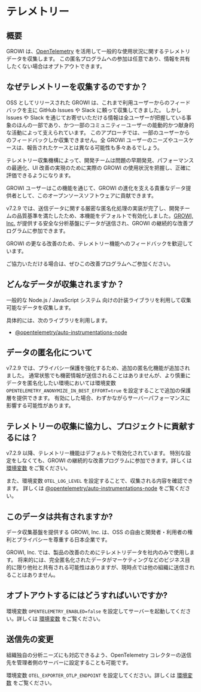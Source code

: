 # テレメトリー

## 概要

GROWI は、[OpenTelemetry](https://opentelemetry.io/) を活用して一般的な使用状況に関するテレメトリデータを収集します。
この匿名プログラムへの参加は任意であり、情報を共有したくない場合はオプトアウトできます。

## なぜテレメトリーを収集するのですか？

OSS としてリリースされた GROWI は、これまで利用ユーザーからのフィードバックを主に GitHub Issues や Slack に頼って収集してきました。
しかし Issues や Slack を通じてお寄せいただける情報は全ユーザーが把握している事象のほんの一部であり、かつ一部のコミュニティーユーザーの能動的かつ献身的な活動によって支えられています。
このアプローチでは、一部のユーザーからのフィードバックしか収集できません。全 GROWI ユーザーのニーズやユースケースは、報告されたケースとは異なる可能性も多々あるでしょう。

テレメトリー収集機構によって、開発チームは問題の早期発見、パフォーマンスの最適化、UI 改善の実現のために実際の GROWI の使用状況を把握し、正確に評価できるようになります。

GROWI ユーザーはこの機能を通じて、GROWI の進化を支える貴重なデータ提供者として、このオープンソースソフトウェアに貢献できます。

v7.2.9 では、送信データに関する厳密な匿名化処理の実装が完了し、開発チームの品質基準を満たしたため、本機能をデフォルトで有効化しました。[GROWI, Inc.](https://growi.co.jp) が提供する安全な分析基盤にデータが送信され、GROWI の継続的な改善プログラムに参加できます。

<!-- textlint-disable weseek/max-kanji-continuous-len -->
GROWI の更なる改善のため、テレメトリー機能へのフィードバックを歓迎しています。
<!-- textlint-enable weseek/max-kanji-continuous-len -->
ご協力いただける場合は、ぜひこの改善プログラムへご参加ください。

## どんなデータが収集されますか？

一般的な Node.js / JavaScript システム 向けの計装ライブラリを利用して収集可能なデータを収集します。

具体的には、次のライブラリを利用します。

- [@opentelemetry/auto-instrumentations-node](https://www.npmjs.com/package/@opentelemetry/auto-instrumentations-node)

## データの匿名化について

v7.2.9 では、プライバシー保護を強化するため、追加の匿名化機能が追加されました。
通常状態でも機密情報が送信されることはありませんが、より慎重にデータを匿名化したい環境においては環境変数 `OPENTELEMETRY_ANONYMIZE_IN_BEST_EFFORT=true` を設定することで追加の保護層を提供できます。
有効にした場合、わずかながらサーバーパフォーマンスに影響する可能性があります。

## テレメトリーの収集に協力し、プロジェクトに貢献するには？

v7.2.9 以降、テレメトリー機能はデフォルトで有効化されています。
特別な設定をしなくても、GROWI の継続的な改善プログラムに参加できます。詳しくは [環境変数](/ja/admin-guide/admin-cookbook/env-vars.html) をご覧ください。

また、環境変数 `OTEL_LOG_LEVEL` を設定することで、収集される内容を確認できます。
詳しくは [@opentelemetry/auto-instrumentations-node](https://www.npmjs.com/package/@opentelemetry/auto-instrumentations-node) をご覧ください。

## このデータは共有されますか?

データ収集基盤を提供する GROWI, Inc. は、OSS の自由と開発者・利用者の権利とプライバシーを尊重する日本企業です。

GROWI, Inc. では、製品の改善のためにテレメトリデータを社内のみで使用します。
将来的には、完全匿名化されたデータがマーケティングなどのビジネス目的に限り他社と共有される可能性はありますが、現時点では他の組織に送信されることはありません。

## オプトアウトするにはどうすればいいですか?

環境変数 `OPENTELEMETRY_ENABLED=false` を設定してサーバーを起動してください。詳しくは [環境変数](/ja/admin-guide/admin-cookbook/env-vars.html) をご覧ください。

## 送信先の変更

<!-- textlint-disable weseek/ja-no-redundant-expression -->
組織独自の分析ニーズにも対応できるよう、OpenTelemetry コレクターの送信先を管理者側のサーバーに設定することも可能です。
<!-- textlint-enable weseek/ja-no-redundant-expression -->

環境変数 `OTEL_EXPORTER_OTLP_ENDPOINT` を設定してください。詳しくは [環境変数](/ja/admin-guide/admin-cookbook/env-vars.html) をご覧ください。
